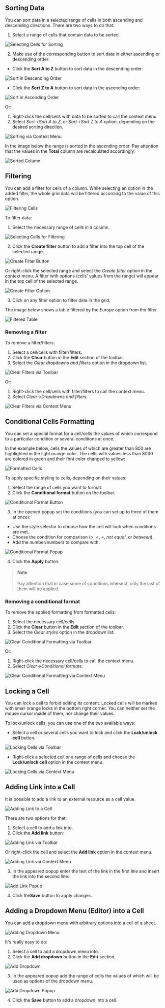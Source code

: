 ## Sorting Data

You can sort data in a selected range of cells in both ascending and descending directions. There are two ways to do that:

1) Select a range of cells that contain data to be sorted.

![Selecting Cells for Sorting](img/select_for_sorting.png)

2) Make use of the corresponding button to sort data in either ascending or descending order:

- Click the **Sort A to Z** button to sort data in the descending order:

![Sort in Descending Order](img/sort_desc.png)

- Click the **Sort Z to A** button to sort data in the ascending order:

![Sort in Ascending Order](img/sort_asc.png)

Or:

1) Right-click the cell/cells with data to be sorted to call the context menu.
2) Select *Sort*->*Sort A to Z*, or *Sort*->*Sort Z to A* option, depending on the desired sorting direction.

![Sorting via Context Menu](img/sort_via_menu.png)

In the image below the range is sorted in the ascending order. Pay attention that the values in the **Total** column are recalculated accordingly:

![Sorted Column](img/sorted_range_of_cells.png)

## Filtering 

You can add a filter for cells of a column. While selecting an option in the added filter, the whole grid data will be filtered according to the value of this option.

![Filtering Cells](img/cell_with_filter.png)

To filter data:

1) Select the necessary range of cells in a column.

![Selecting Cells for Filtering](img/select_for_filtering.png)

2) Click the **Create filter** button to add a filter into the top cell of the selected range.

![Create Filter Button](img/create_filter_button.png)

Or right-click the selected range and select the *Create filter* option in the context menu. A filter with options (cells' values from the range) will appear in the top cell of the selected range.

![Create Filter Option](img/create_filter_option.png)

3) Click on any filter option to filter data in the grid.

The image below shows a table filtered by the *Europe* option from the filter.

![Filtered Table](img/filtered_sheet.png)

### Removing a filter

To remove a filter/filters:

1) Select a cell/cells with filter/filters.
2) Click the **Clear** button in the **Edit** section of the toolbar.
3) Select the *Clear dropdowns and filters* option in the dropdown list.

![Clear Filters via Toolbar](img/clear_formatting.png)

Or:

1) Right-click the cell/cells with filter/filters to call the context menu.
2) Select *Clear*->*Dropdowns and filters*.

![Clear Filters via Context Menu](img/clear_conditional_format.png)


## Conditional Cells Formatting 

You can set a special format for a cell/cells the values of which correspond to a particular condition or several conditions at once. 

In the example below, cells the values of which are greater than 800 are highlighted in the light orange color. The cells with values less than 8000 are colored in green and their font color changed to yellow:

![Formatted Cells](img/conditional_formatting_result.png)

To apply specific styling to cells, depending on their values:

1) Select the range of cells you want to format.
2) Click the **Conditional format** button on the toolbar. 

![Conditional Format Button](img/conditional_format_button.png)     

3) In the opened popup set the conditions (you can set up to three of them at once):

- Use the style selector to choose how the cell will look when conditions are met.
- Choose the condition for comparison (>, <, =, *not equal*, or *between*). 
- Add the number/numbers to compare with.

![Conditional Format Popup](img/conditional_format_popup.png)    


4) Click the **Apply** button.

>#### Note
>
>Pay attention that in case some of conditions intersect, only the last of them will be applied.


### Removing a conditional format

To remove the applied formatting from formatted cells:

1) Select the necessary cell/cells.
2) Click the **Clear** button in the **Edit** section of the toolbar.
3) Select the *Clear styles* option in the dropdown list.

![Clear Conditional Formatting via Toolbar](img/clear_formatting.png)

Or:

1) Right-click the necessary cell/cells to call the context menu.
2) Select *Clear*->*Conditional formats*.

![Clear Conditional Formatting via Context Menu](img/clear_conditional_format.png)


## Locking a Cell

You can lock a cell to forbid editing its content. Locked cells will be marked with small orange locks in the bottom right corner. You can neither set the mouse cursor inside of them, nor change their values.

To lock/unlock cells, you can use one of the two available ways: 

- Select a cell or several cells you want to lock and click the **Lock/unlock cell** button.

![Locking Cells via Toolbar](img/lock_cell_button.png)

- Right-click a selected cell or a range of cells and choose the **Lock/unlock cell** option in the context menu.

![Locking Cells via Context Menu](img/lock_cells_option.png)


## Adding Link into a Cell

It is possible to add a link to an external resource as a cell value. 

![Adding Link to a Cell](img/cell_with_link.png)

There are two options for that:

1) Select a cell to add a link into.
2) Click the **Add link** button:         
                 
![Adding Link via Toolbar](img/add_link_button.png)          

Or right-click the cell and select the **Add link** option in the context menu.

![Adding Link via Context Menu](img/add_link_option.png)

3) In the appeared popup enter the text of the link in the first line and insert the link into the second line:  

![Add Link Popup](img/add_link_popup.png)

4) Click the**Save** button to apply changes.

## Adding a Dropdown Menu (Editor) into a Cell

You can add a dropdown menu with arbitrary options into a cell of a sheet.

![Adding Dropdown Menu](img/add_cell_editor.png)

It's really easy to do:

1) Select a cell to add a dropdown menu into.
2) Click the **Add dropdown** button in the **Edit** section.

![Add Dropdown](img/add_cell_editor.png)     

3) In the appeared popup add the range of cells the values of which will be used as options of the dropdown menu.

![Add Dropdown Popup](img/dropdown_popup.png)     

4) Click the **Save** button to add a dropdown into a cell.
